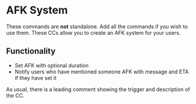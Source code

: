 # AFK System
These commands are **not** standalone. Add all the commands if you wish to use them.
These CCs allow you to create an AFK system for your users.

## Functionality
* Set AFK with optional duration
* Notify users who have mentioned someone AFK with message and ETA if they have set it

As usual, there is a leading comment showing the trigger and description of the CC.